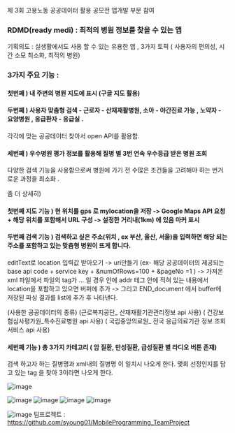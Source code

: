 제 3회 고용노동 공공데이터 활용 공모전 앱개발 부문 참여 

### RDMD(ready medi) : 최적의 병원 정보를 찾을 수 있는 앱 
기획의도 : 실생활에서도 사용 할 수 있는 유용한 앱 , 3가지 토픽 ( 사용자의 편의성, 시간 소모 최소화, 최적의 병원) 

### 3가지 주요 기능 : 
#### 첫번째 ) 내 주변의 병원 지도에 표시 (구글 지도 활용) 
#### 두번째 ) 사용자 맞춤형 검색 - 근로자 - 산재재활병원, 소아 - 야간진료 가능 , 노약자 - 요양병원 , 응급환자 - 응급실 . 
각각에 맞는 공공데이터 찾아서 open API를 활용함. 
#### 세번째 ) 우수병원 평가 정보를 활용해 질병 별 3번 연속 우수등급 받은 병원 조회 

다양한 검색 기능을 사용함으로써 병원에 가기 전 수많은 조건들을 고려해야 하는 번거로운 과정을 최소화 . 

좀 더 상세히)
#### 첫번째 지도 기능 )  현 위치를 gps 로 mylocation을 저장 -> Google Maps API 요청 + 해당 위치를 포함해서 URL 구성 -> 설정한 거리내(1km) 에 있음 마커 표시 


#### 두번째 검색 기능 ) 검색하고 싶은 주소(위치 , ex 부산, 울산, 서울)을 입력하면 해당 되는 주소를 포함하고 있는 맞춤형 병원이 뜨게 합니다.
editText로 location 입력값 받아오기 -> uri만들기 (ex- 해당 공공데이터의 제공되는 base api code + service key + &numOfRows=100 + &pageNo =1 ) 
-> 가져온 xml 파일에서 파일의 tag가 <addr>…</addr> 일 경우 안에 addr 테그 안에 적혀 있는 내용에서 location을 포함하고 있으면 버퍼에 추가
-> 그리고 END_document 에서 buffer에 저장된 파싱 결과를 list에 추가 후 나타낸다. 

(사용한 공공데이터의 종류) 
(근로복지공단_ 산재재활기관관리정보 api 사용) 
( 건강보험심사평가원_특수진료병원 api 사용) 
( 국립중앙의료원_ 전국 응급의료기관 정보 조회 서비스 api 사용) 

#### 세번째 기능 ) 총 3가지 카테고리  ( 암 질환, 만성질환, 급성질환 별 라디오 버튼 존재) 
검색 하고자 하는 질병명과 xml내의 질병명 이 일치시 나오게 한다. 
몇회 선정인지를 담고 있는 tag 을 찾아 3이라면 나오게 한다. 

![image](https://github.com/user-attachments/assets/db623dbb-def2-4610-9566-98705cf8cad0)

![image](https://github.com/user-attachments/assets/45102ba9-1498-4970-8cbf-1c8d6745bcea)
![image](https://github.com/user-attachments/assets/c0e421c2-6368-4a36-bda6-6bdc9839f132)
![image](https://github.com/user-attachments/assets/893e31a9-26dd-4e6d-898e-75f46d5ffa75)
![image](https://github.com/user-attachments/assets/6e5f67b1-09a7-40cf-b3a8-46d0627c85b4)

![image](https://github.com/user-attachments/assets/c4ea374e-0c7c-4c67-8f93-eeff15d4a483)
팀프로젝트 : https://github.com/syoung01/MobileProgramming_TeamProject
